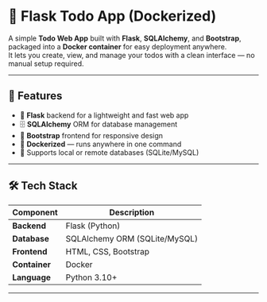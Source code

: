 # 📝 Flask Todo App (Dockerized)

A simple **Todo Web App** built with **Flask**, **SQLAlchemy**, and **Bootstrap**, packaged into a **Docker container** for easy deployment anywhere.  
It lets you create, view, and manage your todos with a clean interface — no manual setup required.

---

## 🚀 Features

- 🧠 **Flask** backend for a lightweight and fast web app  
- 🗄️ **SQLAlchemy** ORM for database management  
- 🎨 **Bootstrap** frontend for responsive design  
- 🐳 **Dockerized** — runs anywhere in one command  
- 💾 Supports local or remote databases (SQLite/MySQL)

---

## 🛠️ Tech Stack

| Component     | Description |
|----------------|-------------|
| **Backend**   | Flask (Python) |
| **Database**  | SQLAlchemy ORM (SQLite/MySQL) |
| **Frontend**  | HTML, CSS, Bootstrap |
| **Container** | Docker |
| **Language**  | Python 3.10+ |

---

